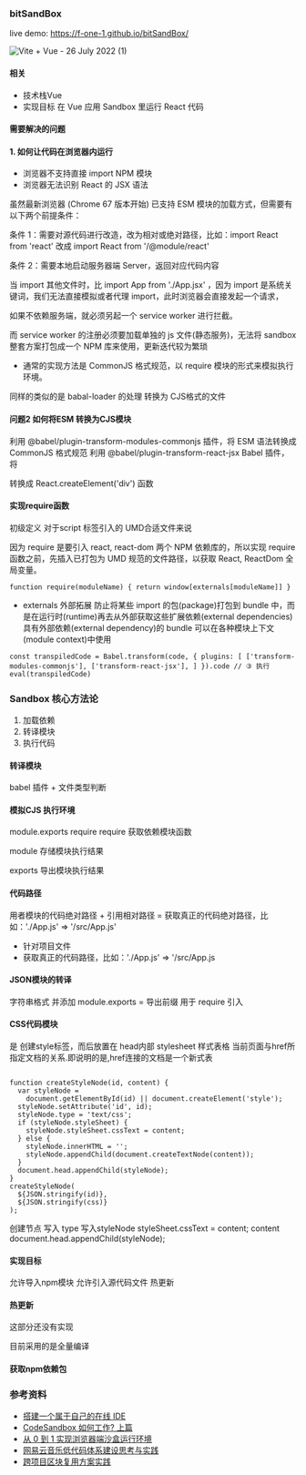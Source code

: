 ### bitSandBox 

live demo: https://f-one-1.github.io/bitSandBox/


![Vite + Vue - 26 July 2022 (1)](https://user-images.githubusercontent.com/68687740/180930335-0f2d4544-9476-4caf-bd1d-d7f5aec8b92b.gif)

#### 相关
- 技术栈Vue
- 实现目标 在 Vue 应用 Sandbox 里运行 React 代码


#### 需要解决的问题

#### 1. 如何让代码在浏览器内运行

- 浏览器不支持直接 import NPM 模块
- 浏览器无法识别 React 的 JSX 语法

虽然最新浏览器 (Chrome 67 版本开始) 已支持 ESM 模块的加载方式，但需要有以下两个前提条件：

条件 1：需要对源代码进行改造，改为相对或绝对路径，比如：import React from 'react' 改成 import React from '/@module/react'

条件 2：需要本地启动服务器端 Server，返回对应代码内容

当 import 其他文件时，比 import App from './App.jsx' ，因为 import 是系统关键词，我们无法直接模拟或者代理 import，此时浏览器会直接发起一个请求，

如果不依赖服务端，就必须另起一个 service worker 进行拦截。

而 service worker 的注册必须要加载单独的 js 文件(静态服务)，无法将 sandbox 整套方案打包成一个 NPM 库来使用，更新迭代较为繁琐

- 通常的实现方法是  CommonJS 格式规范，以 require 模块的形式来模拟执行环境。

同样的类似的是 babal-loader 的处理 转换为 CJS格式的文件



#### 问题2 如何将ESM 转换为CJS模块

利用 @babel/plugin-transform-modules-commonjs 插件，将 ESM 语法转换成 CommonJS 格式规范
利用 @babel/plugin-transform-react-jsx Babel 插件，将 <div /> 转换成 React.createElement('div') 函数


#### 实现require函数

初级定义 对于script 标签引入的 UMD合适文件来说

因为 require 是要引入 react, react-dom 两个 NPM 依赖库的，所以实现 require 函数之前，先插入已打包为 UMD 规范的文件路径，以获取 React, ReactDom 全局变量。

`function require(moduleName) {
  return window[externals[moduleName]]
}`

-  externals 外部拓展
防止将某些 import 的包(package)打包到 bundle 中，而是在运行时(runtime)再去从外部获取这些扩展依赖(external dependencies)
具有外部依赖(external dependency)的 bundle 可以在各种模块上下文(module context)中使用

`
const transpiledCode = Babel.transform(code, {
      plugins: [
        ['transform-modules-commonjs'],
        ['transform-react-jsx'],
      ]
    }).code
    // ③ 执行
    eval(transpiledCode)
`


### Sandbox 核心方法论
1. 加载依赖
2. 转译模块
3. 执行代码

#### 转译模块

babel 插件 + 文件类型判断

#### 模拟CJS 执行环境  
module.exports
require
require 获取依赖模块函数

module 存储模块执行结果

exports 导出模块执行结果

#### 代码路径
用者模块的代码绝对路径 + 引用相对路径 = 获取真正的代码绝对路径，比如：'./App.js' => '/src/App.js'

- 针对项目文件
- 获取真正的代码路径，比如：'./App.js' => '/src/App.js


#### JSON模块的转译
字符串格式 并添加 module.exports =  导出前缀 用于 require 引入

#### CSS代码模块

是 创建style标签，而后放置在 head内部 
stylesheet 样式表格
当前页面与href所指定文档的关系.即说明的是,href连接的文档是一个新式表
```

function createStyleNode(id, content) {
  var styleNode =
    document.getElementById(id) || document.createElement('style');
  styleNode.setAttribute('id', id);
  styleNode.type = 'text/css';
  if (styleNode.styleSheet) {
    styleNode.styleSheet.cssText = content;
  } else {
    styleNode.innerHTML = '';
    styleNode.appendChild(document.createTextNode(content));
  }
  document.head.appendChild(styleNode);
}
createStyleNode(
  ${JSON.stringify(id)},
  ${JSON.stringify(css)}
);
```
创建节点 写入 type  写入styleNode styleSheet.cssText = content; content document.head.appendChild(styleNode);

#### 实现目标
允许导入npm模块
允许引入源代码文件
热更新


#### 热更新
这部分还没有实现

目前采用的是全量编译


#### 获取npm依赖包
### 参考资料


- [搭建一个属于自己的在线 IDE](https://github.com/mcuking/blog/issues/86)
- [CodeSandbox 如何工作? 上篇](https://bobi.ink/2019/06/20/codesandbox/)
- [从 0 到 1 实现浏览器端沙盒运行环境](https://mp.weixin.qq.com/s/7CD_F0hEZtYRK0fvBWb_gQ)
- [网易云音乐低代码体系建设思考与实践](https://mp.weixin.qq.com/s/9yo-Au3wwsWErBJfFjhxUg)
- [跨项目区块复用方案实践](https://github.com/mcuking/blog/issues/88)
